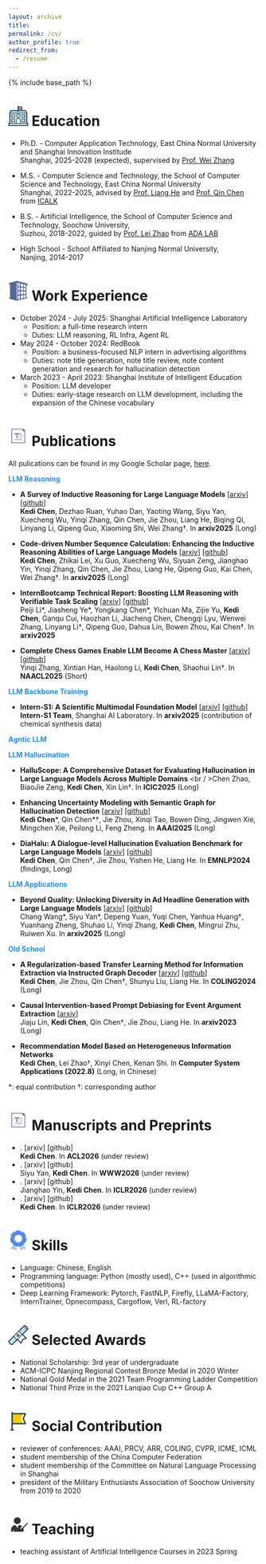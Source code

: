 ```yaml
---
layout: archive
title: 
permalink: /cv/
author_profile: true
redirect_from:
  - /resume
---
```


{% include base_path %}

<img src="https://raw.githubusercontent.com/141forever/141forever.github.io/master/images/school.png" width="40" height="40"/> Education
======
* Ph.D. - Computer Application Technology, East China Normal University and Shanghai Innovation Institude
  <br /> Shanghai, 2025-2028 (expected), supervised by [Prof. Wei Zhang](https://weizhangltt.github.io/)
  
* M.S. - Computer Science and Technology, the School of Computer Science and Technology, East China Normal University
  <br /> Shanghai, 2022-2025, advised by [Prof. Liang He](https://scholar.google.com/citations?user=aW_cCQwAAAAJ&hl=zh-CN) and [Prof. Qin Chen](https://scholar.google.com/citations?user=S7u5zTQAAAAJ&hl=zh-CN) from [ICALK](https://github.com/ECNU-ICALK)
  
* B.S. - Artificial Intelligence, the School of Computer Science and Technology, Soochow University,
  <br /> Suzhou, 2018-2022, guided by [Prof. Lei Zhao](https://scst.suda.edu.cn/11/29/c30767a528681/page.htm) from [ADA LAB](https://ada.suda.edu.cn/)
  
* High School - School Affiliated to Nanjing Normal University,
 <br /> Nanjing, 2014-2017


<img src="https://raw.githubusercontent.com/141forever/141forever.github.io/master/images/company.png" width="40" height="40"/>  Work Experience
======
* October 2024 - July 2025: Shanghai Artificial Intelligence Laboratory
  * Position: a full-time research intern
  * Duties: LLM reasoning, RL Infra, Agent RL
* May 2024 - October 2024: RedBook
  * Position: a business-focused NLP intern in advertising algorithms
  * Duties: note title generation, note title review, note content generation and research for hallucination detection
* March 2023 - April 2023: Shanghai Institute of Intelligent Education
  * Position: LLM developer
  * Duties: early-stage research on LLM development, including the expansion of the Chinese vocabulary

<img src="https://raw.githubusercontent.com/141forever/141forever.github.io/master/images/paper.png" width="40" height="40"/>  Publications
======
All pulications can be found in my Google Scholar page, [here](https://scholar.google.com/citations?user=_kmYvFsAAAAJ&hl=zh-CN).

<span style="color:#1E90FF">**LLM Reasoning**</span>

* **A Survey of Inductive Reasoning for Large Language Models** [[arxiv](https://arxiv.org/pdf/2510.10182)] [[github](https://github.com/BDML-lab/llm-inductive-reasoning-survey)]
  <br /> **Kedi Chen**, Dezhao Ruan, Yuhao Dan, Yaoting Wang, Siyu Yan, Xuecheng Wu, Yinqi Zhang, Qin Chen, Jie Zhou, Liang He, Biqing Qi, Linyang Li, Qipeng Guo, Xiaoming Shi, Wei Zhang†. In **arxiv2025** (Long) 

* **Code-driven Number Sequence Calculation: Enhancing the Inductive Reasoning Abilities of Large Language Models** [[arxiv](https://arxiv.org/pdf/2510.14620)] [[github](https://github.com/141forever/CodeSeq2)]
  <br /> **Kedi Chen**, Zhikai Lei, Xu Guo, Xuecheng Wu, Siyuan Zeng, Jianghao Yin, Yinqi Zhang, Qin Chen, Jie Zhou, Liang He, Qipeng Guo, Kai Chen, Wei Zhang†. In **arxiv2025** (Long)

* **InternBootcamp Technical Report: Boosting LLM Reasoning with Verifiable Task Scaling** [[arxiv](https://arxiv.org/pdf/2508.08636v1)] [[github](https://github.com/InternLM/InternBootcamp)]
  <br /> Peiji Li\*, Jiasheng Ye\*, Yongkang Chen\*, Yichuan Ma, Zijie Yu, **Kedi Chen**, Ganqu Cui, Haozhan Li, Jiacheng Chen, Chengqi Lyu, Wenwei Zhang, Linyang Li†, Qipeng Guo, Dahua Lin, Bowen Zhou, Kai Chen†. In **arxiv2025**

* **Complete Chess Games Enable LLM Become A Chess Master** [[arxiv](https://arxiv.org/pdf/2501.17186)][[github](https://github.com/Inch-Z/ChessLLM)]
  <br /> Yinqi Zhang, Xintian Han, Haolong Li, **Kedi Chen**, Shaohui Lin†. In **NAACL2025** (Short)

<span style="color:#1E90FF">**LLM Backbone Training**</span>

* **Intern-S1: A Scientific Multimodal Foundation Model** [[arxiv](https://arxiv.org/pdf/2508.15763)] [[github](https://github.com/InternLM/Intern-S1)]
  <br /> **Intern-S1 Team**, Shanghai AI Laboratory. In **arxiv2025** (contribution of chemical synthesis data)

<span style="color:#1E90FF">**Agntic LLM**</span>

<span style="color:#1E90FF">**LLM Hallucination**</span>

* **HalluScope: A Comprehensive Dataset for Evaluating Hallucination in Large Language Models Across Multiple Domains**
  <br / >Chen Zhao, BiaoJie Zeng, **Kedi Chen**, Xin Lin†. In **ICIC2025** (Long)

* **Enhancing Uncertainty Modeling with Semantic Graph for Hallucination Detection** [[arxiv](https://arxiv.org/abs/2501.02020)] [[github](https://github.com/141forever/UncerSema4HalluDetec)]
  <br /> **Kedi Chen**\*, Qin Chen\*†, Jie Zhou, Xinqi Tao, Bowen Ding, Jingwen Xie, Mingchen Xie, Peilong Li, Feng Zheng. In **AAAI2025** (Long)
  
* **DiaHalu: A Dialogue-level Hallucination Evaluation Benchmark for Large Language Models** [[arxiv](https://arxiv.org/abs/2403.00896)] [[github](https://github.com/141forever/DiaHalu)]
  <br /> **Kedi Chen**, Qin Chen†, Jie Zhou, Yishen He, Liang He. In **EMNLP2024** (findings, Long)

<span style="color:#1E90FF">**LLM Applications**</span>

* **Beyond Quality: Unlocking Diversity in Ad Headline Generation with Large Language Models** [[arxiv](https://arxiv.org/pdf/2508.18739?)] [[github](https://github.com/yansiyu02/MUSE)]
  <br /> Chang Wang\*, Siyu Yan\*, Depeng Yuan, Yuqi Chen, Yanhua Huang†, Yuanhang Zheng, Shuhao Li, Yinqi Zhang, **Kedi Chen**, Mingrui Zhu, Ruiwen Xu. In **arxiv2025** (Long)

<span style="color:#1E90FF">**Old School**</span>

* **A Regularization-based Transfer Learning Method for Information Extraction via Instructed Graph Decoder** [[arxiv](https://arxiv.org/abs/2403.00891)] [[github](https://github.com/141forever/TransferUIE)]
  <br /> **Kedi Chen**, Jie Zhou, Qin Chen†, Shunyu Liu, Liang He. In **COLING2024** (Long)
  
* **Causal Intervention-based Prompt Debiasing for Event Argument Extraction** [[arxiv](https://arxiv.org/abs/2210.01561)]
  <br /> Jiaju Lin, **Kedi Chen**, Qin Chen†, Jie Zhou, Liang He. In **arxiv2023** (Long)
  
* **Recommendation Model Based on Heterogeneous Information Networks** 
  <br /> **Kedi Chen**, Lei Zhao†, Xinyi Chen, Kenan Shi. In **Computer System Applications (2022.8)** (Long, in Chinese)
  
\*: equal contribution †: corresponding author

<img src="https://raw.githubusercontent.com/141forever/141forever.github.io/master/images/paper.png" width="40" height="40"/>  Manuscripts and Preprints
======
* . [arxiv] [github]
  <br />**Kedi Chen**. In **ACL2026** (under review)
* . [arxiv] [github]
  <br /> Siyu Yan, **Kedi Chen**. In **WWW2026** (under review)
* . [arxiv] [github]
  <br /> Jianghao Yin, **Kedi Chen**. In **ICLR2026** (under review)
* . [arxiv] [github]
  <br />**Kedi Chen**. In **ICLR2026** (under review)
  
<img src="https://raw.githubusercontent.com/141forever/141forever.github.io/master/images/skill.png" width="40" height="40"/>  Skills
======
* Language: Chinese, English
* Programming language: Python (mostly used), C++ (used in algorithmic competitions)
* Deep Learning Framework: Pytorch, FastNLP, Firefly, LLaMA-Factory, InternTrainer, Opnecompass, Cargoflow, Verl, RL-factory
  
<img src="https://raw.githubusercontent.com/141forever/141forever.github.io/master/images/award.png" width="40" height="40"/> Selected Awards
======
* National Scholarship: 3rd year of undergraduate
* ACM-ICPC Nanjing Regional Contest Bronze Medal in 2020 Winter
* National Gold Medal in the 2021 Team Programming Ladder Competition
* National Third Prize in the 2021 Lanqiao Cup C++ Group A

<img src="https://raw.githubusercontent.com/141forever/141forever.github.io/master/images/zhiyuan.png" width="40" height="40"/>  Social Contribution
=====
* reviewer of conferences: AAAI, PRCV, ARR, COLING, CVPR, ICME, ICML
* student membership of the China Computer Federation
* student membership of the Committee on Natural Language Processing in Shanghai
* president of the Military Enthusiasts Association of Soochow University from 2019 to 2020

<img src="https://raw.githubusercontent.com/141forever/141forever.github.io/master/images/teach.png" width="40" height="40"/>  Teaching
======
* teaching assistant of Artificial Intelligence Courses in 2023 Spring
